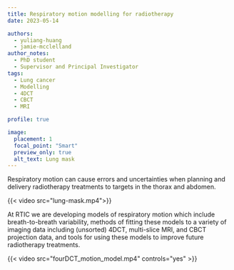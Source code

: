 ```yaml
---
title: Respiratory motion modelling for radiotherapy
date: 2023-05-14

authors: 
  - yuliang-huang
  - jamie-mcclelland
author_notes:
  - PhD student
  - Supervisor and Principal Investigator
tags:
  - Lung cancer
  - Modelling
  - 4DCT 
  - CBCT
  - MRI

profile: true

image:
  placement: 1
  focal_point: "Smart"
  preview_only: true
  alt_text: Lung mask
---
```


Respiratory motion can cause errors and uncertainties when planning and delivery radiotherapy treatments to targets in the thorax and abdomen.

<!--more-->

{{< video src="lung-mask.mp4">}}

At RTIC we are developing models of respiratory motion which include breath-to-breath variability, methods of fitting these models to a variety of imaging data including (unsorted) 4DCT, multi-slice MRI, and CBCT projection data, and tools for using these models to improve future radiotherapy treatments.

{{< video src="fourDCT_motion_model.mp4" controls="yes" >}}

